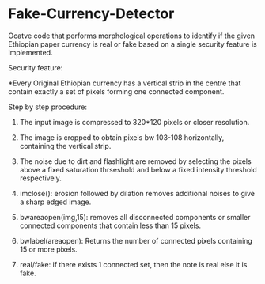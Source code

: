 # Fake-Currency-Detector

Ocatve code that performs morphological operations to identify if the given Ethiopian paper currency is real or fake based on a single security feature is implemented.




Security feature:

*Every Original Ethiopian currency has a vertical strip in the centre that contain exactly a set of pixels forming one connected component.




Step by step procedure:

1. The input image is compressed to 320*120 pixels or closer resolution.

2. The image is cropped to obtain pixels bw 103-108 horizontally, containing the vertical strip.

3. The noise due to dirt and flashlight are removed by selecting the pixels above a fixed saturation thrseshold and below a fixed 
intensity threshold respectively.

4. imclose(): erosion followed by dilation removes additional noises to give a sharp edged image.

5. bwareaopen(img,15): removes all disconnected components or smaller connected components that contain less than 15 pixels.

6. bwlabel(areaopen): Returns the number of connected pixels containing 15 or more pixels.

7. real/fake: if there exists 1 connected set, then the note is real else it is fake.
